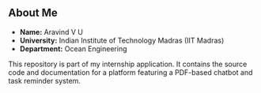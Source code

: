
## About Me

- **Name:** Aravind V U  
- **University:** Indian Institute of Technology Madras (IIT Madras)  
- **Department:** Ocean Engineering 

This repository is part of my internship application. It contains the source code and documentation for a platform featuring a PDF-based chatbot and task reminder system.
